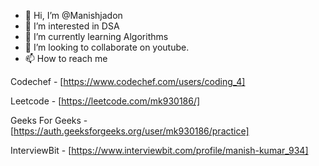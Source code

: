 - 👋 Hi, I’m @Manishjadon
- 👀 I’m interested in DSA
- 🌱 I’m currently learning Algorithms
- 💞️ I’m looking to collaborate on youtube.
- 📫 How to reach me

Codechef - [https://www.codechef.com/users/coding_4] 

Leetcode - [https://leetcode.com/mk930186/]

Geeks For Geeks - [https://auth.geeksforgeeks.org/user/mk930186/practice]

InterviewBit - [https://www.interviewbit.com/profile/manish-kumar_934]


